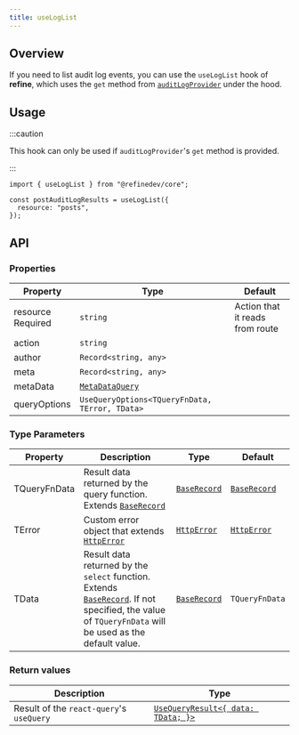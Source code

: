 ```yaml
---
title: useLogList
---
```


## Overview

If you need to list audit log events, you can use the `useLogList` hook of **refine**, which uses the `get` method from [`auditLogProvider`](/docs/core/providers/audit-log-provider#get) under the hood.

## Usage

:::caution

This hook can only be used if `auditLogProvider`'s `get` method is provided.

:::

```tsx
import { useLogList } from "@refinedev/core";

const postAuditLogResults = useLogList({
  resource: "posts",
});
```

## API

### Properties

| Property                                                                                            | Type                                                             | Default                         |
| --------------------------------------------------------------------------------------------------- | ---------------------------------------------------------------- | ------------------------------- |
| <div className="required-block"><div>resource</div> <div className=" required">Required</div></div> | `string`                                                         | Action that it reads from route |
| action                                                                                              | `string`                                                         |                                 |
| author                                                                                              | `Record<string, any>`                                            |                                 |
| meta                                                                                                | `Record<string, any>`                                            |                                 |
| metaData                                                                                            | [`MetaDataQuery`](/docs/core/interface-references#metadataquery) |                                 |
| queryOptions                                                                                        | `UseQueryOptions<TQueryFnData, TError, TData>`                   |                                 |

### Type Parameters

| Property     | Description                                                                                                                                                         | Type                       | Default                    |
| ------------ | ------------------------------------------------------------------------------------------------------------------------------------------------------------------- | -------------------------- | -------------------------- |
| TQueryFnData | Result data returned by the query function. Extends [`BaseRecord`][baserecord]                                                                                      | [`BaseRecord`][baserecord] | [`BaseRecord`][baserecord] |
| TError       | Custom error object that extends [`HttpError`][httperror]                                                                                                           | [`HttpError`][httperror]   | [`HttpError`][httperror]   |
| TData        | Result data returned by the `select` function. Extends [`BaseRecord`][baserecord]. If not specified, the value of `TQueryFnData` will be used as the default value. | [`BaseRecord`][baserecord] | `TQueryFnData`             |

### Return values

| Description                              | Type                                                                                      |
| ---------------------------------------- | ----------------------------------------------------------------------------------------- |
| Result of the `react-query`'s `useQuery` | [`UseQueryResult<{ data: TData; }>`](https://react-query.tanstack.com/reference/useQuery) |

[baserecord]: /docs/core/interface-references#baserecord
[httperror]: /docs/core/interface-references#httperror

